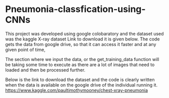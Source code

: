 # Pneumonia-classfication-using-CNNs

This project was developed using google colobaratory and the dataset used was the kaggle X-ray dataset Link to download it is given below.
The code gets the data from google drive, so that it can access it faster and at any given point of time,

The section where we input the data, or the get_training_data function will be taking some time to execute as there are a lot of images that need to loaded and then be processed further.

Below is the link to download the dataset and the code is clearly written when the data is available on the google drive of the individual running it.
https://www.kaggle.com/paultimothymooney/chest-xray-pneumonia

